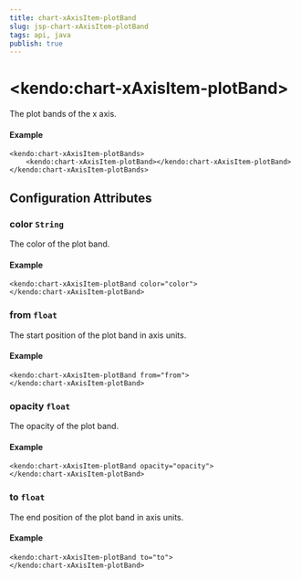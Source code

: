 ```yaml
---
title: chart-xAxisItem-plotBand
slug: jsp-chart-xAxisItem-plotBand
tags: api, java
publish: true
---
```


# \<kendo:chart-xAxisItem-plotBand\>

The plot bands of the x axis.

#### Example
    <kendo:chart-xAxisItem-plotBands>
        <kendo:chart-xAxisItem-plotBand></kendo:chart-xAxisItem-plotBand>
    </kendo:chart-xAxisItem-plotBands>

## Configuration Attributes

### color `String`

The color of the plot band.

#### Example
    <kendo:chart-xAxisItem-plotBand color="color">
    </kendo:chart-xAxisItem-plotBand>

### from `float`

The start position of the plot band in axis units.

#### Example
    <kendo:chart-xAxisItem-plotBand from="from">
    </kendo:chart-xAxisItem-plotBand>

### opacity `float`

The opacity of the plot band.

#### Example
    <kendo:chart-xAxisItem-plotBand opacity="opacity">
    </kendo:chart-xAxisItem-plotBand>

### to `float`

The end position of the plot band in axis units.

#### Example
    <kendo:chart-xAxisItem-plotBand to="to">
    </kendo:chart-xAxisItem-plotBand>

